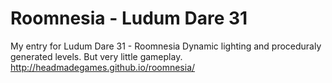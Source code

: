 # Roomnesia - Ludum Dare 31

My entry for Ludum Dare 31 - Roomnesia
Dynamic lighting and proceduraly generated levels. But very little gameplay.
http://headmadegames.github.io/roomnesia/
